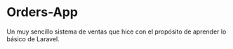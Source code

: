 # Orders-App
Un muy sencillo sistema de ventas que hice con el propósito de aprender lo básico de Laravel.
